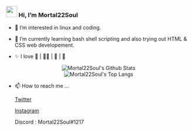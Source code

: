 <!---stats credit  (https://github.com/anuraghazra/github-readme-stats)--->

### <img src="https://raw.githubusercontent.com/iampavangandhi/iampavangandhi/master/gifs/Hi.gif" width="30"> Hi, I’m Mortal22Soul
- 👀 I’m interested in linux and coding.
 
- 🌱 I’m currently learning bash shell scripting and also trying out HTML & CSS web developement.
<!--- - 💞️ I’m looking to collaborate on ... --->
- ✨ I love 🥋 | 🏊‍♂️ | 📖 | 📸

<p align="center">
    <img alt="Mortal22Soul's Github Stats" src="https://github-readme-stats.vercel.app/api?username=Mortal22Soul&show_icons=true&hide_border=true&count_private=true&bg_color=161320&text_color=D9E0EE&icon_color=DDB6F2&title_color=96CDFB" />
    <br>
    <img alt="Mortal22Soul's Top Langs" src="https://github-readme-stats.vercel.app/api/top-langs/?username=Mortal22Soul&layout=compact&hide_border=true&bg_color=161320&text_color=D9E0EE&icon_color=DDB6F2&title_color=96CDFB" />
</p>

- 📫 How to reach me ...

  <a href="https://twitter.com/mortal22soul" target="_blank" rel="noopener noreferrer">Twitter</a>
  
  <a href="https://www.instagram.com/mortal22soul/">Instagram</a>
  
  Discord : Mortal22Soul#1217

<!--![](https://visitor-badge.glitch.me/badge?page_id=Mortal22Soul.Mortal22Soul)-->

<!---
Mortal22Soul/Mortal22Soul is a ✨ special ✨ repository because its `README.md` (this file) appears on your GitHub profile.
You can click the Preview link to take a look at your changes.
--->
